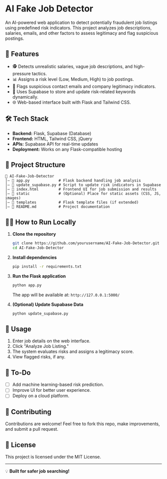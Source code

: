# AI Fake Job Detector

An AI-powered web application to detect potentially fraudulent job listings using predefined risk indicators. This project analyzes job descriptions, salaries, emails, and other factors to assess legitimacy and flag suspicious postings.

## 🚀 Features

- 🕵️ Detects unrealistic salaries, vague job descriptions, and high-pressure tactics.
- 📊 Assigns a risk level (Low, Medium, High) to job postings.
- 📩 Flags suspicious contact emails and company legitimacy indicators.
- 🔗 Uses Supabase to store and update risk-related keywords dynamically.
- 🌐 Web-based interface built with Flask and Tailwind CSS.

## 🛠 Tech Stack

- **Backend:** Flask, Supabase (Database)
- **Frontend:** HTML, Tailwind CSS, jQuery
- **APIs:** Supabase API for real-time updates
- **Deployment:** Works on any Flask-compatible hosting

## 📂 Project Structure

```
📝 AI-Fake-Job-Detector
│️— 📄 app.py             # Flask backend handling job analysis
│️— 📄 update_supabase.py # Script to update risk indicators in Supabase
│️— 📄 index.html         # Frontend UI for job submission and results
│️— 📂 static             # (Optional) Place for static assets (CSS, JS, images)
│️— 📂 templates          # Flask template files (if extended)
│️— 📄 README.md          # Project documentation
```

## 🏃‍♂️ How to Run Locally

1. **Clone the repository**
   ```sh
   git clone https://github.com/yourusername/AI-Fake-Job-Detector.git
   cd AI-Fake-Job-Detector
   ```

2. **Install dependencies**
   ```sh
   pip install -r requirements.txt
   ```

3. **Run the Flask application**
   ```sh
   python app.py
   ```
   The app will be available at: `http://127.0.0.1:5000/`

4. **(Optional) Update Supabase Data**
   ```sh
   python update_supabase.py
   ```

## 📝 Usage

1. Enter job details on the web interface.
2. Click "Analyze Job Listing."
3. The system evaluates risks and assigns a legitimacy score.
4. View flagged risks, if any.

## 📌 To-Do

- [ ] Add machine learning-based risk prediction.
- [ ] Improve UI for better user experience.
- [ ] Deploy on a cloud platform.

## 🤝 Contributing

Contributions are welcome! Feel free to fork this repo, make improvements, and submit a pull request.

## 🐜 License

This project is licensed under the MIT License.

---

💡 **Built for safer job searching!**

